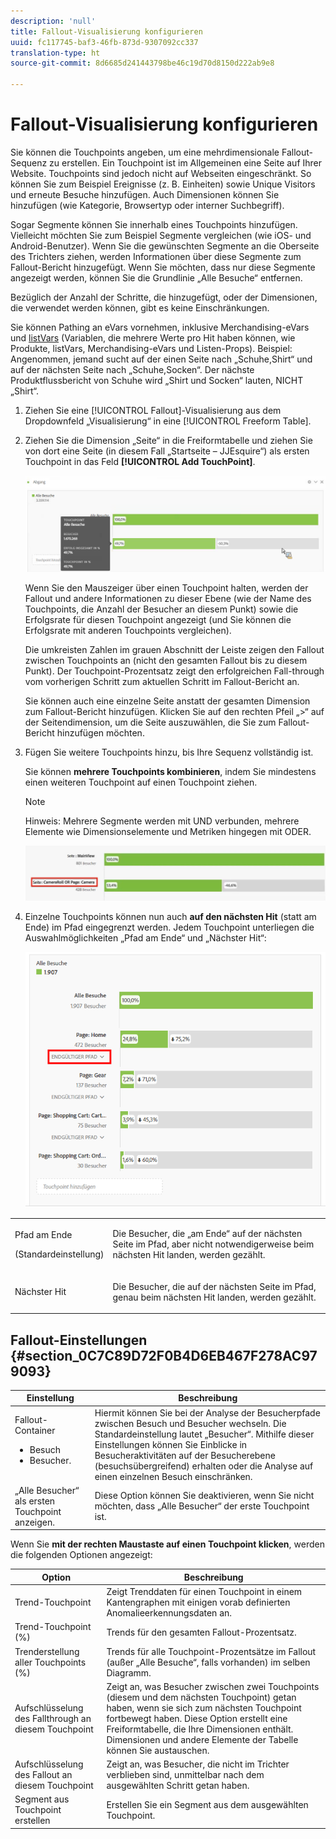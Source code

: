 ```yaml
---
description: 'null'
title: Fallout-Visualisierung konfigurieren
uuid: fc117745-baf3-46fb-873d-9307092cc337
translation-type: ht
source-git-commit: 8d6685d241443798be46c19d70d8150d222ab9e8

---
```



# Fallout-Visualisierung konfigurieren

Sie können die Touchpoints angeben, um eine mehrdimensionale Fallout-Sequenz zu erstellen. Ein Touchpoint ist im Allgemeinen eine Seite auf Ihrer Website. Touchpoints sind jedoch nicht auf Webseiten eingeschränkt. So können Sie zum Beispiel Ereignisse (z. B. Einheiten) sowie Unique Visitors und erneute Besuche hinzufügen. Auch Dimensionen können Sie hinzufügen (wie Kategorie, Browsertyp oder interner Suchbegriff).

Sogar Segmente können Sie innerhalb eines Touchpoints hinzufügen. Vielleicht möchten Sie zum Beispiel Segmente vergleichen (wie iOS- und Android-Benutzer). Wenn Sie die gewünschten Segmente an die Oberseite des Trichters ziehen, werden Informationen über diese Segmente zum Fallout-Bericht hinzugefügt. Wenn Sie möchten, dass nur diese Segmente angezeigt werden, können Sie die Grundlinie „Alle Besuche“ entfernen.

Bezüglich der Anzahl der Schritte, die hinzugefügt, oder der Dimensionen, die verwendet werden können, gibt es keine Einschränkungen.

Sie können Pathing an eVars vornehmen, inklusive Merchandising-eVars und [listVars](https://docs.adobe.com/content/help/de-DE/analytics/implementation/vars/page-vars/page-variables.html) (Variablen, die mehrere Werte pro Hit haben können, wie Produkte, listVars, Merchandising-eVars und Listen-Props). Beispiel: Angenommen, jemand sucht auf der einen Seite nach „Schuhe,Shirt“ und auf der nächsten Seite nach „Schuhe,Socken“. Der nächste Produktflussbericht von Schuhe wird „Shirt und Socken“ lauten, NICHT „Shirt“.

1. Ziehen Sie eine [!UICONTROL Fallout]-Visualisierung aus dem Dropdownfeld „Visualisierung“ in eine [!UICONTROL Freeform Table].

1. Ziehen Sie die Dimension „Seite“ in die Freiformtabelle und ziehen Sie von dort eine Seite (in diesem Fall „Startseite – JJEsquire“) als ersten Touchpoint in das Feld **[!UICONTROL Add TouchPoint]**.

   ![](assets/fallout1.png)

   Wenn Sie den Mauszeiger über einen Touchpoint halten, werden der Fallout und andere Informationen zu dieser Ebene (wie der Name des Touchpoints, die Anzahl der Besucher an diesem Punkt) sowie die Erfolgsrate für diesen Touchpoint angezeigt (und Sie können die Erfolgsrate mit anderen Touchpoints vergleichen).

   Die umkreisten Zahlen im grauen Abschnitt der Leiste zeigen den Fallout zwischen Touchpoints an (nicht den gesamten Fallout bis zu diesem Punkt). Der Touchpoint-Prozentsatz zeigt den erfolgreichen Fall-through vom vorherigen Schritt zum aktuellen Schritt im Fallout-Bericht an.

   Sie können auch eine einzelne Seite anstatt der gesamten Dimension zum Fallout-Bericht hinzufügen. Klicken Sie auf den rechten Pfeil „>“ auf der Seitendimension, um die Seite auszuwählen, die Sie zum Fallout-Bericht hinzufügen möchten.

1. Fügen Sie weitere Touchpoints hinzu, bis Ihre Sequenz vollständig ist.

   Sie können **mehrere Touchpoints kombinieren**, indem Sie mindestens einen weiteren Touchpoint auf einen Touchpoint ziehen.

   >[!NOTE]
   >
   >Hinweis: Mehrere Segmente werden mit UND verbunden, mehrere Elemente wie Dimensionselemente und Metriken hingegen mit ODER.

   ![](assets/multiple_obj_touchpoint.png)

1. Einzelne Touchpoints können nun auch **auf den nächsten Hit** (statt am Ende) im Pfad eingegrenzt werden. Jedem Touchpoint unterliegen die Auswahlmöglichkeiten „Pfad am Ende“ und „Nächster Hit“:

   ![](assets/next-hit-eventually.png)

<table id="table_A91D99D9364B41929CC5A5BC907E8985"> 
 <tbody> 
  <tr> 
   <td colname="col1"> <p>Pfad am Ende </p> <p>(Standardeinstellung) </p> </td> 
   <td colname="col2"> <p>Die Besucher, die „am Ende“ auf der nächsten Seite im Pfad, aber nicht notwendigerweise beim nächsten Hit landen, werden gezählt. </p> </td> 
  </tr> 
  <tr> 
   <td colname="col1"> <p>Nächster Hit </p> </td> 
   <td colname="col2"> <p>Die Besucher, die auf der nächsten Seite im Pfad, genau beim nächsten Hit landen, werden gezählt. </p> </td> 
  </tr> 
 </tbody> 
</table>

## Fallout-Einstellungen {#section_0C7C89D72F0B4D6EB467F278AC979093}

| Einstellung | Beschreibung |
|--- |--- |
| Fallout-Container <ul><li>Besuch</li><li>Besucher.</li></ul> | Hiermit können Sie bei der Analyse der Besucherpfade zwischen Besuch und Besucher wechseln. Die Standardeinstellung lautet „Besucher“.  Mithilfe dieser Einstellungen können Sie Einblicke in Besucheraktivitäten auf der Besucherebene (besuchsübergreifend) erhalten oder die Analyse auf einen einzelnen Besuch einschränken. |
| „Alle Besucher“ als ersten Touchpoint anzeigen. | Diese Option können Sie deaktivieren, wenn Sie nicht möchten, dass „Alle Besucher“ der erste Touchpoint ist. |

Wenn Sie **mit der rechten Maustaste auf einen Touchpoint klicken**, werden die folgenden Optionen angezeigt:

| Option | Beschreibung |
|--- |--- |
| Trend-Touchpoint | Zeigt Trenddaten für einen Touchpoint in einem Kantengraphen mit einigen vorab definierten Anomalieerkennungsdaten an. |
| Trend-Touchpoint (%) | Trends für den gesamten Fallout-Prozentsatz. |
| Trenderstellung aller Touchpoints (%) | Trends für alle Touchpoint-Prozentsätze im Fallout (außer „Alle Besuche“, falls vorhanden) im selben Diagramm. |
| Aufschlüsselung des Fallthrough an diesem Touchpoint | Zeigt an, was Besucher zwischen zwei Touchpoints (diesem und dem nächsten Touchpoint) getan haben, wenn sie sich zum nächsten Touchpoint fortbewegt haben. Diese Option erstellt eine Freiformtabelle, die Ihre Dimensionen enthält. Dimensionen und andere Elemente der Tabelle können Sie austauschen. |
| Aufschlüsselung des Fallout an diesem Touchpoint | Zeigt an, was Besucher, die nicht im Trichter verblieben sind, unmittelbar nach dem ausgewählten Schritt getan haben. |
| Segment aus Touchpoint erstellen | Erstellen Sie ein Segment aus dem ausgewählten Touchpoint. |
